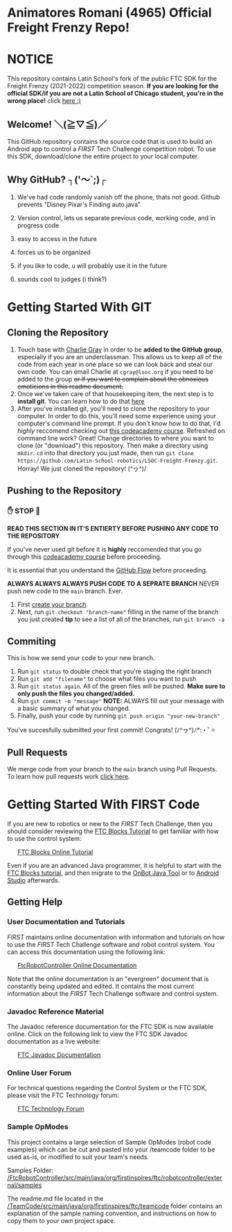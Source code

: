 # Animatores Romani (4965) Official Freight Frenzy Repo!

# NOTICE

This repository contains Latin School's fork of the public FTC SDK for the Freight Frenzy (2021-2022) competition season. **If you are looking for the official SDK/if you are not a Latin School of Chicago student, you're in the wrong place!** click [here :)](https://github.com/FIRST-Tech-Challenge/FtcRobotController)


## Welcome! ＼(≧▽≦)／
This GitHub repository contains the source code that is used to build an Android app to control a *FIRST* Tech Challenge competition robot.  To use this SDK, download/clone the entire project to your local computer.

## Why GitHub? ┐('～`;)┌

1. We've had code randomly vanish off the phone, thats not good. Github prevents "Disney Pixar's Finding auto.java"

2. Version control, lets us separate previous code, working code, and in progress code

3. easy to access in the future

4. forces us to be organized

5. if you like to code, u will probably use it in the future

6. sounds cool to judges (i think?)

# Getting Started With GIT


## Cloning the Repository

1. Touch base with [Charlie Gray](https://github.com/charlie-gray) in order to be **added to the GitHub group**, especially if you are an underclassman. This allows us to keep all of the code from each year in one place so we can look back and steal our own code. You can email Charlie at `cgray@lsoc.org` if you need to be added to the group <strike>or if you want to complain about the obnoxious emoticions in this readme document.</strike>
2. Once we've taken care of that housekeeping item, the next step is to **install git**. You can learn how to do that [here](https://git-scm.com/downloads)
3. After you've installed git, you'll need to clone the repository to your computer. In order to do this, you'll need some experience using your computer's command line prompt. If you don't know how to do that, I'd *highly* reccomend checking out [this codeacademy course](https://www.codecademy.com/learn/learn-the-command-line). Refreshed on command line work? Great! Change directories to where you want to clone (or "download") this repository. Then make a directory using `mkdir`. `cd` into that directory you just made, then run `git clone https://github.com/Latin-School-robotics/LSOC-Freight-Frenzy.git`. Horray! We just cloned the repository! \(^ヮ^)/

## Pushing to the Repository

### ✋ STOP 🛑
**READ THIS SECTION IN IT'S ENTIERTY BEFORE PUSHING ANY CODE TO THE REPOSITORY**

If you've never used git before it is **highly** reccomended that you go through this [codeacademy course](https://www.codecademy.com/learn/learn-git) before proceeding. 

It is essential that you understand the [GitHub Flow](https://guides.github.com/introduction/flow/) before proceeding.

**ALWAYS ALWAYS ALWAYS PUSH CODE TO A SEPRATE BRANCH**
NEVER push new code to the `main` branch. Ever. 

1. First [create your branch](https://docs.github.com/en/github/collaborating-with-pull-requests/proposing-changes-to-your-work-with-pull-requests/creating-and-deleting-branches-within-your-repository).
2. Next, run `git checkout "branch-name"` filling in the name of the branch you just created
    **tip** to see a list of all of the branches, run `git branch -a`

## Commiting

This is how we send your code to your new branch.

1. Run `git status` to double check that you're staging the right branch
2. Run `git add "filename"` to choose what files you want to push
3. Run `git status again`. All of the green files will be pushed. **Make sure to only push the files you changed/added.**
5. Run `git commit -m "message"` 
    **NOTE:** ALWAYS fill out your message with a basic summary of what you changed.
4. Finally, push your code by running `git push origin "your-new-branch"`

You've succesfully submitted your first commit! Congrats! (ﾉ^ヮ^)ﾉ*:・ﾟ✧

## Pull Requests

We merge code from your branch to the `main` branch using Pull Requests. To learn how pull requests work [click here](https://docs.github.com/en/github/collaborating-with-pull-requests/proposing-changes-to-your-work-with-pull-requests/creating-a-pull-request). 

# Getting Started With FIRST Code
If you are new to robotics or new to the *FIRST* Tech Challenge, then you should consider reviewing the [FTC Blocks Tutorial](https://github.com/FIRST-Tech-Challenge/FtcRobotController/wiki/Blocks-Tutorial) to get familiar with how to use the control system:

&nbsp;&nbsp;&nbsp;&nbsp;&nbsp;&nbsp;[FTC Blocks Online Tutorial](https://github.com/FIRST-Tech-Challenge/FtcRobotController/wiki/Blocks-Tutorial)

Even if you are an advanced Java programmer, it is helpful to start with the [FTC Blocks tutorial](https://github.com/FIRST-Tech-Challenge/FtcRobotController/wiki/Blocks-Tutorial), and then migrate to the [OnBot Java Tool](https://github.com/FIRST-Tech-Challenge/FtcRobotController/wiki/OnBot-Java-Tutorial) or to [Android Studio](https://github.com/FIRST-Tech-Challenge/FtcRobotController/wiki/Android-Studio-Tutorial) afterwards.

## Getting Help
### User Documentation and Tutorials
*FIRST* maintains online documentation with information and tutorials on how to use the *FIRST* Tech Challenge software and robot control system.  You can access this documentation using the following link:

&nbsp;&nbsp;&nbsp;&nbsp;&nbsp;&nbsp;[FtcRobotController Online Documentation](https://github.com/FIRST-Tech-Challenge/FtcRobotController/wiki)

Note that the online documentation is an "evergreen" document that is constantly being updated and edited.  It contains the most current information about the *FIRST* Tech Challenge software and control system.

### Javadoc Reference Material
The Javadoc reference documentation for the FTC SDK is now available online.  Click on the following link to view the FTC SDK Javadoc documentation as a live website:

&nbsp;&nbsp;&nbsp;&nbsp;&nbsp;&nbsp;[FTC Javadoc Documentation](https://javadoc.io/org.firstinspires.ftc)

### Online User Forum
For technical questions regarding the Control System or the FTC SDK, please visit the FTC Technology forum:

&nbsp;&nbsp;&nbsp;&nbsp;&nbsp;&nbsp;[FTC Technology Forum](https://ftcforum.firstinspires.org/forum/ftc-technology)

### Sample OpModes
This project contains a large selection of Sample OpModes (robot code examples) which can be cut and pasted into your /teamcode folder to be used as-is, or modified to suit your team's needs.

Samples Folder: &nbsp;&nbsp; [/FtcRobotController/src/main/java/org/firstinspires/ftc/robotcontroller/external/samples](FtcRobotController/src/main/java/org/firstinspires/ftc/robotcontroller/external/samples)

The readme.md file located in the [/TeamCode/src/main/java/org/firstinspires/ftc/teamcode](TeamCode/src/main/java/org/firstinspires/ftc/teamcode) folder contains an explanation of the sample naming convention, and instructions on how to copy them to your own project space.
